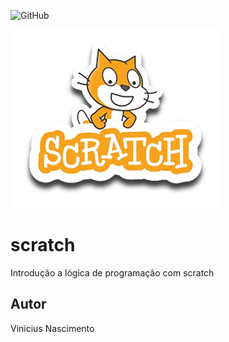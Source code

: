 ![GitHub](https://img.shields.io/github/license/spvinicius/scratch?style=flat-query)

![Scratch](https://github.com/spvinicius/scratch/blob/main/assets/icons/scratch.png)

# scratch
Introdução a lógica de programação com  scratch
## Autor
Vinicius Nascimento
